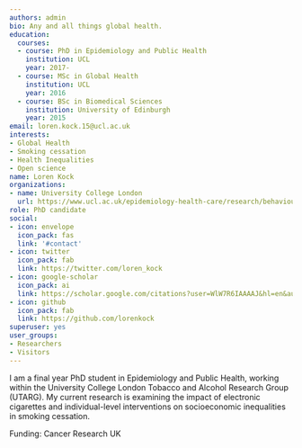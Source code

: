 ```yaml
---
authors: admin
bio: Any and all things global health.
education:
  courses: 
  - course: PhD in Epidemiology and Public Health
    institution: UCL  
    year: 2017-
  - course: MSc in Global Health
    institution: UCL
    year: 2016
  - course: BSc in Biomedical Sciences
    institution: University of Edinburgh
    year: 2015
email: loren.kock.15@ucl.ac.uk
interests:
- Global Health
- Smoking cessation
- Health Inequalities
- Open science
name: Loren Kock
organizations: 
- name: University College London
  url: https://www.ucl.ac.uk/epidemiology-health-care/research/behavioural-science-and-health/research/ucl-tobacco-alcohol-research-group-utarg
role: PhD candidate
social:
- icon: envelope
  icon_pack: fas
  link: '#contact'
- icon: twitter
  icon_pack: fab
  link: https://twitter.com/loren_kock
- icon: google-scholar
  icon_pack: ai
  link: https://scholar.google.com/citations?user=WlW7R6IAAAAJ&hl=en&authuser=1
- icon: github
  icon_pack: fab
  link: https://github.com/lorenkock
superuser: yes
user_groups:
- Researchers
- Visitors
---
```


I am a final year PhD student in Epidemiology and Public Health, working within the University College London Tobacco and Alcohol Research Group (UTARG). My current research is examining the impact of electronic cigarettes and individual-level interventions on socioeconomic inequalities in smoking cessation.

Funding: Cancer Research UK

